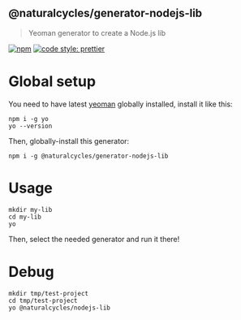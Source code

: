## @naturalcycles/generator-nodejs-lib

> Yeoman generator to create a Node.js lib

[![npm](https://img.shields.io/npm/v/@naturalcycles/generator-nodejs-lib/latest.svg)](https://www.npmjs.com/package/@naturalcycles/generator-nodejs-lib)
[![code style: prettier](https://img.shields.io/badge/code_style-prettier-ff69b4.svg?style=flat-square)](https://github.com/prettier/prettier)

# Global setup

You need to have latest [yeoman](https://github.com/yeoman/yo) globally installed, install it like
this:

```shell
npm i -g yo
yo --version
```

Then, globally-install this generator:

```shell
npm i -g @naturalcycles/generator-nodejs-lib
```

# Usage

    mkdir my-lib
    cd my-lib
    yo

Then, select the needed generator and run it there!

# Debug

    mkdir tmp/test-project
    cd tmp/test-project
    yo @naturalcycles/nodejs-lib
